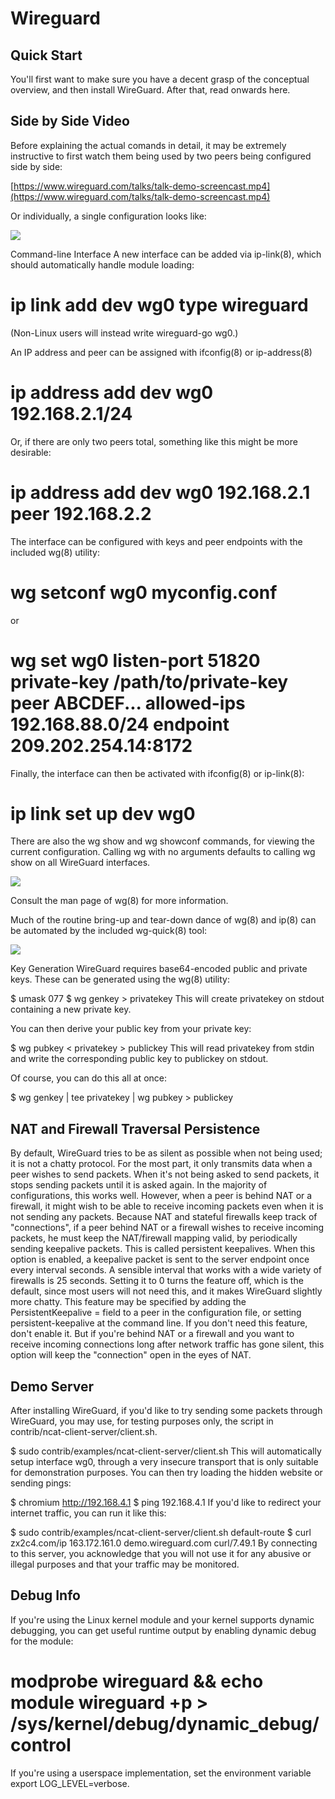 # Wireguard


## Quick Start
You'll first want to make sure you have a decent grasp of the conceptual overview, and then install WireGuard. After that, read onwards here.

## Side by Side Video
Before explaining the actual comands in detail, it may be extremely instructive to first watch them being used by two peers being configured side by side:


[https://www.wireguard.com/talks/talk-demo-screencast.mp4](https://www.wireguard.com/talks/talk-demo-screencast.mp4)



Or individually, a single configuration looks like:


![](https://www.wireguard.com/img/walkthrough.gif)



Command-line Interface
A new interface can be added via ip-link(8), which should automatically handle module loading:

# ip link add dev wg0 type wireguard
(Non-Linux users will instead write wireguard-go wg0.)

An IP address and peer can be assigned with ifconfig(8) or ip-address(8)

# ip address add dev wg0 192.168.2.1/24
Or, if there are only two peers total, something like this might be more desirable:

# ip address add dev wg0 192.168.2.1 peer 192.168.2.2
The interface can be configured with keys and peer endpoints with the included wg(8) utility:

# wg setconf wg0 myconfig.conf
or

# wg set wg0 listen-port 51820 private-key /path/to/private-key peer ABCDEF... allowed-ips 192.168.88.0/24 endpoint 209.202.254.14:8172
Finally, the interface can then be activated with ifconfig(8) or ip-link(8):

# ip link set up dev wg0
There are also the wg show and wg showconf commands, for viewing the current configuration. Calling wg with no arguments defaults to calling wg show on all WireGuard interfaces.

![](https://www.wireguard.com/img/wg-tool.png)

Consult the man page of wg(8) for more information.

Much of the routine bring-up and tear-down dance of wg(8) and ip(8) can be automated by the included wg-quick(8) tool:

![](https://www.wireguard.com/img/wg-quick-tool.gif)

Key Generation
WireGuard requires base64-encoded public and private keys. These can be generated using the wg(8) utility:

$ umask 077
$ wg genkey > privatekey
This will create privatekey on stdout containing a new private key.

You can then derive your public key from your private key:

$ wg pubkey < privatekey > publickey
This will read privatekey from stdin and write the corresponding public key to publickey on stdout.

Of course, you can do this all at once:

$ wg genkey | tee privatekey | wg pubkey > publickey

## NAT and Firewall Traversal Persistence

By default, WireGuard tries to be as silent as possible when not being used; it is not a chatty protocol. For the most part, it only transmits data when a peer wishes to send packets. When it's not being asked to send packets, it stops sending packets until it is asked again. In the majority of configurations, this works well. However, when a peer is behind NAT or a firewall, it might wish to be able to receive incoming packets even when it is not sending any packets. Because NAT and stateful firewalls keep track of "connections", if a peer behind NAT or a firewall wishes to receive incoming packets, he must keep the NAT/firewall mapping valid, by periodically sending keepalive packets. This is called persistent keepalives. When this option is enabled, a keepalive packet is sent to the server endpoint once every interval seconds. A sensible interval that works with a wide variety of firewalls is 25 seconds. Setting it to 0 turns the feature off, which is the default, since most users will not need this, and it makes WireGuard slightly more chatty. This feature may be specified by adding the PersistentKeepalive = field to a peer in the configuration file, or setting persistent-keepalive at the command line. If you don't need this feature, don't enable it. But if you're behind NAT or a firewall and you want to receive incoming connections long after network traffic has gone silent, this option will keep the "connection" open in the eyes of NAT.

## Demo Server
After installing WireGuard, if you'd like to try sending some packets through WireGuard, you may use, for testing purposes only, the script in contrib/ncat-client-server/client.sh.

$ sudo contrib/examples/ncat-client-server/client.sh
This will automatically setup interface wg0, through a very insecure transport that is only suitable for demonstration purposes. You can then try loading the hidden website or sending pings:

$ chromium http://192.168.4.1
$ ping 192.168.4.1
If you'd like to redirect your internet traffic, you can run it like this:

$ sudo contrib/examples/ncat-client-server/client.sh default-route
$ curl zx2c4.com/ip
163.172.161.0
demo.wireguard.com
curl/7.49.1
By connecting to this server, you acknowledge that you will not use it for any abusive or illegal purposes and that your traffic may be monitored.

## Debug Info
If you're using the Linux kernel module and your kernel supports dynamic debugging, you can get useful runtime output by enabling dynamic debug for the module:

# modprobe wireguard && echo module wireguard +p > /sys/kernel/debug/dynamic_debug/control
If you're using a userspace implementation, set the environment variable export LOG_LEVEL=verbose.
